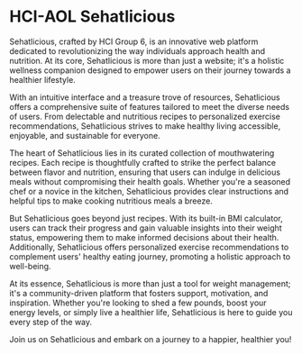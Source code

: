 # HCI-AOL Sehatlicious
Sehatlicious, crafted by HCI Group 6, is an innovative web platform dedicated to revolutionizing the way individuals approach health and nutrition. At its core, Sehatlicious is more than just a website; it's a holistic wellness companion designed to empower users on their journey towards a healthier lifestyle.

With an intuitive interface and a treasure trove of resources, Sehatlicious offers a comprehensive suite of features tailored to meet the diverse needs of users. From delectable and nutritious recipes to personalized exercise recommendations, Sehatlicious strives to make healthy living accessible, enjoyable, and sustainable for everyone.

The heart of Sehatlicious lies in its curated collection of mouthwatering recipes. Each recipe is thoughtfully crafted to strike the perfect balance between flavor and nutrition, ensuring that users can indulge in delicious meals without compromising their health goals. Whether you're a seasoned chef or a novice in the kitchen, Sehatlicious provides clear instructions and helpful tips to make cooking nutritious meals a breeze.

But Sehatlicious goes beyond just recipes. With its built-in BMI calculator, users can track their progress and gain valuable insights into their weight status, empowering them to make informed decisions about their health. Additionally, Sehatlicious offers personalized exercise recommendations to complement users' healthy eating journey, promoting a holistic approach to well-being.

At its essence, Sehatlicious is more than just a tool for weight management; it's a community-driven platform that fosters support, motivation, and inspiration. Whether you're looking to shed a few pounds, boost your energy levels, or simply live a healthier life, Sehatlicious is here to guide you every step of the way.

Join us on Sehatlicious and embark on a journey to a happier, healthier you!
